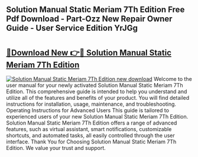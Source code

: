 ## Solution Manual Static Meriam 7Th Edition Free Pdf Download - Part-Ozz New Repair Owner Guide - User Service Edition YrJGg

# <h2><a href="http://bc52173.oget.top/?id=Solution+Manual+Static+Meriam+7Th+Edition">🔗Download New 👉🔴 Solution Manual Static Meriam 7Th Edition</a></h2>

[![Solution Manual Static Meriam 7Th Edition new download](https://i.imgur.com/5g1atiW.png)](http://bc52173.oget.top/?id=Solution+Manual+Static+Meriam+7Th+Edition)
Welcome to the user manual for your newly activated Solution Manual Static Meriam 7Th Edition. This comprehensive guide is intended to help you understand and utilize all of the features and benefits of your product. You will find detailed instructions for installation, usage, maintenance, and troubleshooting. Operating Instructions for Advanced Users This guide is tailored to experienced users of your new Solution Manual Static Meriam 7Th Edition. Solution Manual Static Meriam 7Th Edition offers a range of advanced features, such as virtual assistant, smart notifications, customizable shortcuts, and automated tasks, all easily controlled through the user interface. Thank You for Choosing Solution Manual Static Meriam 7Th Edition. We value your trust and support.
